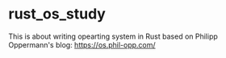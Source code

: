 # rust_os_study

This is about writing opearting system in Rust based on Philipp Oppermann's blog: https://os.phil-opp.com/
